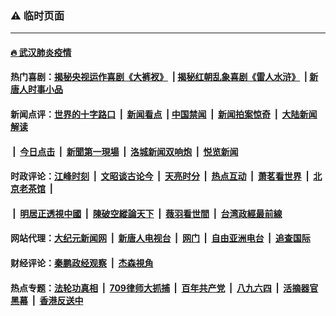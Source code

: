 ### ⚠️ 临时页面

---

#### [🔥 武汉肺炎疫情](http://128.199.0.183:10000/videos/corona/)

#### 热门喜剧：[揭秘央视运作喜剧《大裤衩》](http://128.199.0.183:10000/videos/res/big-shorts/) &nbsp;|&nbsp;[揭秘红朝乱象喜剧《雷人水浒》](http://128.199.0.183:10000/videos/res/OutlawsOfMarsh/) &nbsp;|&nbsp;[新唐人时事小品](http://128.199.0.183:10000/videos/res/comedy/)

#### 新闻点评：[世界的十字路口](http://128.199.0.183/tanghao/) &nbsp;|&nbsp; [新闻看点](http://128.199.0.183/news-insight/) &nbsp;|&nbsp;[中国禁闻](http://128.199.0.183/ntdtv-news/) &nbsp;|&nbsp; [新闻拍案惊奇](http://128.199.0.183/dayu/) &nbsp;|&nbsp; [大陆新闻解读](http://128.199.0.183/ntdtv-comedy/)
####   &nbsp;|&nbsp;  [今日点击](http://128.199.0.183/news-click/)  &nbsp;|&nbsp; [新聞第一現場](http://128.199.0.183/primary-scene/) &nbsp;|&nbsp; [洛城新闻双响炮](http://128.199.0.183/la-news/) &nbsp;|&nbsp; [悦览新闻](http://128.199.0.183/dingyue/)

#### 时政评论：[江峰时刻](http://128.199.0.183/today-in-history/) &nbsp;|&nbsp; [文昭谈古论今](http://128.199.0.183/wenzhao/) &nbsp;|&nbsp; [天亮时分](http://128.199.0.183/tianliang/) &nbsp;|&nbsp; [热点互动](http://128.199.0.183/ntdtv-rdhd/) &nbsp;|&nbsp; [萧茗看世界](http://128.199.0.183/simonegao/) &nbsp;|&nbsp; [北京老茶馆](http://128.199.0.183/teahouse/)  &nbsp;|&nbsp;  
####   &nbsp;|&nbsp;  [明居正透視中國](http://128.199.0.183/decoding-china/)  &nbsp;|&nbsp; [陳破空縱論天下](http://128.199.0.183/pokong/)  &nbsp;|&nbsp; [薇羽看世間](http://128.199.0.183/weiyu/)  &nbsp;|&nbsp; [台湾政經最前線](http://128.199.0.183/taiwan/)   

#### 网站代理：[大纪元新闻网](http://128.199.0.183:10080/gb/) &nbsp;|&nbsp; [新唐人电视台](http://128.199.0.183:8808/gb/) &nbsp;|&nbsp; [网门](http://128.199.0.183:11000/) &nbsp;|&nbsp; [自由亚洲电台](http://128.199.0.183:9800/mandarin/) &nbsp;|&nbsp; [追查国际](http://128.199.0.183:10010/)

#### 财经评论：[秦鹏政经观察](http://128.199.0.183/qinpeng/) &nbsp;|&nbsp; [杰森視角 ](http://128.199.0.183/jason/)

#### 热点专题：[法轮功真相](http://128.199.0.183:10000/videos/truth.html) &nbsp;|&nbsp; [709律师大抓捕](http://128.199.0.183:10000/videos/709/) &nbsp;|&nbsp; [百年共产党](http://128.199.0.183:10000/videos/ccp.html) &nbsp;|&nbsp; [八九六四](http://128.199.0.183:10000/videos/88/)  &nbsp;|&nbsp; [活摘器官黑幕](http://128.199.0.183:10000/videos/res/Organs/)  &nbsp;|&nbsp; [香港反送中](http://128.199.0.183:10000/videos/res/hk/) 

<img src='http://gfw-breaker.win/link4.md' width='0px' height='0px'/>

